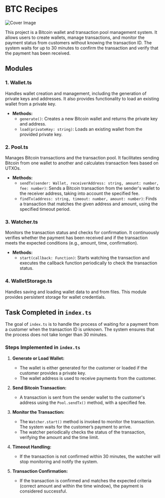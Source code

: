 # BTC Recipes

![Cover Image](https://raw.githubusercontent.com/markovvpavel/btc-recipes/refs/heads/main/cover.jpg)

This project is a Bitcoin wallet and transaction pool management system. It allows users to create wallets, manage transactions, and monitor the payment status from customers without knowing the transaction ID. The system waits for up to 30 minutes to confirm the transaction and verify that the payment has been received.

## Modules

### 1. **Wallet.ts**
Handles wallet creation and management, including the generation of private keys and addresses. It also provides functionality to load an existing wallet from a private key.

- **Methods:**
  - `generate()`: Creates a new Bitcoin wallet and returns the private key and address.
  - `load(privateKey: string)`: Loads an existing wallet from the provided private key.

### 2. **Pool.ts**
Manages Bitcoin transactions and the transaction pool. It facilitates sending Bitcoin from one wallet to another and calculates transaction fees based on UTXOs.

- **Methods:**
  - `sendTx(sender: Wallet, receiverAddress: string, amount: number, fee: number)`: Sends a Bitcoin transaction from the sender's wallet to the receiver address, taking into account the specified fee.
  - `findTx(address: string, timeout: number, amount: number)`: Finds a transaction that matches the given address and amount, using the specified timeout period.

### 3. **Watcher.ts**
Monitors the transaction status and checks for confirmation. It continuously verifies whether the payment has been received and if the transaction meets the expected conditions (e.g., amount, time, confirmation).

- **Methods:**
  - `start(callback: Function)`: Starts watching the transaction and executes the callback function periodically to check the transaction status.

### 4. **WalletStorage.ts**
Handles saving and loading wallet data to and from files. This module provides persistent storage for wallet credentials.

## Task Completed in `index.ts`

The goal of `index.ts` is to handle the process of waiting for a payment from a customer when the transaction ID is unknown. The system ensures that the process does not take longer than 30 minutes.

### **Steps Implemented in `index.ts`**

1. **Generate or Load Wallet:**
   - The wallet is either generated for the customer or loaded if the customer provides a private key.
   - The wallet address is used to receive payments from the customer.

2. **Send Bitcoin Transaction:**
   - A transaction is sent from the sender wallet to the customer's address using the `Pool.sendTx()` method, with a specified fee.

3. **Monitor the Transaction:**
   - The `Watcher.start()` method is invoked to monitor the transaction. The system waits for the customer’s payment to arrive.
   - The watcher periodically checks the status of the transaction, verifying the amount and the time limit.

4. **Timeout Handling:**
   - If the transaction is not confirmed within 30 minutes, the watcher will stop monitoring and notify the system.

5. **Transaction Confirmation:**
   - If the transaction is confirmed and matches the expected criteria (correct amount and within the time window), the payment is considered successful.
